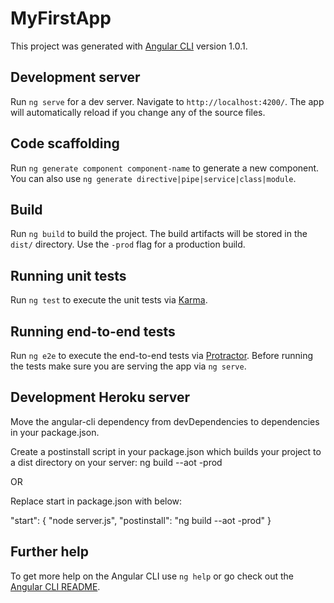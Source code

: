 # MyFirstApp

This project was generated with [Angular CLI](https://github.com/angular/angular-cli) version 1.0.1.

## Development server

Run `ng serve` for a dev server. Navigate to `http://localhost:4200/`. The app will automatically reload if you change any of the source files.

## Code scaffolding

Run `ng generate component component-name` to generate a new component. You can also use `ng generate directive|pipe|service|class|module`.

## Build

Run `ng build` to build the project. The build artifacts will be stored in the `dist/` directory. Use the `-prod` flag for a production build.

## Running unit tests

Run `ng test` to execute the unit tests via [Karma](https://karma-runner.github.io).

## Running end-to-end tests

Run `ng e2e` to execute the end-to-end tests via [Protractor](http://www.protractortest.org/).
Before running the tests make sure you are serving the app via `ng serve`.

## Development Heroku server

Move the angular-cli dependency from devDependencies to dependencies in your package.json.

Create a postinstall script in your package.json which builds your project to a dist directory on your server: ng build --aot -prod

OR 

Replace start in package.json with below:

"start": 
{
    "node server.js",
    "postinstall": "ng build --aot -prod"
}

## Further help

To get more help on the Angular CLI use `ng help` or go check out the [Angular CLI README](https://github.com/angular/angular-cli/blob/master/README.md).
